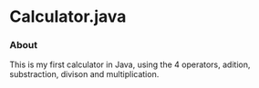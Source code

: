 # Calculator.java

### About

This is my first calculator in Java, using the 4 operators, adition, substraction, divison and multiplication. 
